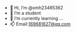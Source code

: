 - 👋 Hi, I’m @xmh23465362
- 👀 I’m a student
- 🌱 I’m currently learning ...
- 📫 Email:169681627@qq.com

<!---
xmh23465362/xmh23465362 is a ✨ special ✨ repository because its `README.md` (this file) appears on your GitHub profile.
You can click the Preview link to take a look at your changes.
--->
